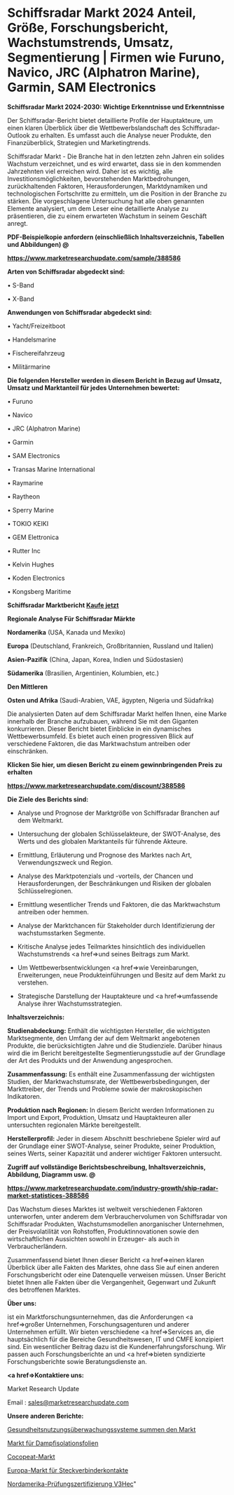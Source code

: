 # Schiffsradar Markt 2024 Anteil, Größe, Forschungsbericht, Wachstumstrends, Umsatz, Segmentierung | Firmen wie Furuno, Navico, JRC (Alphatron Marine), Garmin, SAM Electronics

<strong>Schiffsradar Markt 2024-2030: Wichtige Erkenntnisse und Erkenntnisse</strong>

Der Schiffsradar-Bericht bietet detaillierte Profile der Hauptakteure, um einen klaren Überblick über die Wettbewerbslandschaft des Schiffsradar-Outlook zu erhalten. Es umfasst auch die Analyse neuer Produkte, den Finanzüberblick, Strategien und Marketingtrends.

Schiffsradar Markt - Die Branche hat in den letzten zehn Jahren ein solides Wachstum verzeichnet, und es wird erwartet, dass sie in den kommenden Jahrzehnten viel erreichen wird. Daher ist es wichtig, alle Investitionsmöglichkeiten, bevorstehenden Marktbedrohungen, zurückhaltenden Faktoren, Herausforderungen, Marktdynamiken und technologischen Fortschritte zu ermitteln, um die Position in der Branche zu stärken. Die vorgeschlagene Untersuchung hat alle oben genannten Elemente analysiert, um dem Leser eine detaillierte Analyse zu präsentieren, die zu einem erwarteten Wachstum in seinem Geschäft anregt.



<strong><b>PDF-Beispielkopie anfordern (einschließlich Inhaltsverzeichnis, Tabellen und Abbildungen) @ </b></strong>

<strong><a href=https://www.marketresearchupdate.com/sample/388586>

<strong>https://www.marketresearchupdate.com/sample/388586</u></a></strong></strong>



<strong>Arten von Schiffsradar abgedeckt sind:</strong>

• S-Band

• X-Band



<strong>Anwendungen von Schiffsradar abgedeckt sind:</strong>

• Yacht/Freizeitboot

• Handelsmarine

• Fischereifahrzeug

• Militärmarine



<strong>Die folgenden Hersteller werden in diesem Bericht in Bezug auf Umsatz, Umsatz und Marktanteil für jedes Unternehmen bewertet:</strong>

• Furuno

• Navico

• JRC (Alphatron Marine)

• Garmin

• SAM Electronics

• Transas Marine International

• Raymarine

• Raytheon

• Sperry Marine

• TOKIO KEIKI

• GEM Elettronica

• Rutter Inc

• Kelvin Hughes

• Koden Electronics

• Kongsberg Maritime



<strong>Schiffsradar Marktbericht <a href=https://www.marketresearchupdate.com/buynow/388586>Kaufe jetzt</a></strong>



<strong>Regionale Analyse Für Schiffsradar Märkte</strong>



<strong>Nordamerika</strong> (USA, Kanada und Mexiko)



<strong>Europa</strong> (Deutschland, Frankreich, Großbritannien, Russland und Italien)



<strong>Asien-Pazifik</strong> (China, Japan, Korea, Indien und Südostasien)



<strong>Südamerika</strong> (Brasilien, Argentinien, Kolumbien, etc.)



<strong>Den Mittleren</strong> 

<strong>Osten und Afrika</strong> (Saudi-Arabien, VAE, ägypten, Nigeria und Südafrika)

Die analysierten Daten auf dem Schiffsradar Markt helfen Ihnen, eine Marke innerhalb der Branche aufzubauen, während Sie mit den Giganten konkurrieren. Dieser Bericht bietet Einblicke in ein dynamisches Wettbewerbsumfeld. Es bietet auch einen progressiven Blick auf verschiedene Faktoren, die das Marktwachstum antreiben oder einschränken.



<strong>Klicken Sie hier, um diesen Bericht zu einem gewinnbringenden Preis zu erhalten
</strong>

<strong><a href=https://www.marketresearchupdate.com/discount/388586>https://www.marketresearchupdate.com/discount/388586</b></u></strong></a>



<strong>Die Ziele des Berichts sind:</strong>

- Analyse und Prognose der Marktgröße von Schiffsradar Branchen auf dem Weltmarkt.

- Untersuchung der globalen Schlüsselakteure, der SWOT-Analyse, des Werts und des globalen Marktanteils für führende Akteure.

- Ermittlung, Erläuterung und Prognose des Marktes nach Art, Verwendungszweck und Region.

- Analyse des Marktpotenzials und -vorteils, der Chancen und Herausforderungen, der Beschränkungen und Risiken der globalen Schlüsselregionen.

- Ermittlung wesentlicher Trends und Faktoren, die das Marktwachstum antreiben oder hemmen.

- Analyse der Marktchancen für Stakeholder durch Identifizierung der wachstumsstarken Segmente.

- Kritische Analyse jedes Teilmarktes hinsichtlich des individuellen Wachstumstrends <a href=>und</a> seines Beitrags zum Markt.

- Um Wettbewerbsentwicklungen <a href=>wie</a> Vereinbarungen, Erweiterungen, neue Produkteinführungen und Besitz auf dem Markt zu verstehen.

- Strategische Darstellung der Hauptakteure und <a href=>umfas</a>sende Analyse ihrer Wachstumsstrategien.



<strong>Inhaltsverzeichnis:</strong>



<strong>Studienabdeckung:</strong> Enthält die wichtigsten Hersteller, die wichtigsten Marktsegmente, den Umfang der auf dem Weltmarkt angebotenen Produkte, die berücksichtigten Jahre und die Studienziele. Darüber hinaus wird die im Bericht bereitgestellte Segmentierungsstudie auf der Grundlage der Art des Produkts und der Anwendung angesprochen.



<strong>Zusammenfassung:</strong> Es enthält eine Zusammenfassung der wichtigsten Studien, der Marktwachstumsrate, der Wettbewerbsbedingungen, der Markttreiber, der Trends und Probleme sowie der makroskopischen Indikatoren.



<strong>Produktion nach Regionen:</strong> In diesem Bericht werden Informationen zu Import und Export, Produktion, Umsatz und Hauptakteuren aller untersuchten regionalen Märkte bereitgestellt.



<strong>Herstellerprofil:</strong> Jeder in diesem Abschnitt beschriebene Spieler wird auf der Grundlage einer SWOT-Analyse, seiner Produkte, seiner Produktion, seines Werts, seiner Kapazität und anderer wichtiger Faktoren untersucht.



<strong><b>Zugriff auf vollständige Berichtsbeschreibung, Inhaltsverzeichnis, Abbildung, Diagramm usw. @ </b></strong>

<strong><a href=https://www.marketresearchupdate.com/industry-growth/ship-radar-market-statistices-388586>https://www.marketresearchupdate.com/industry-growth/ship-radar-market-statistices-388586</a></strong>

Das Wachstum dieses Marktes ist weltweit verschiedenen Faktoren unterworfen, unter anderem dem Verbrauchervolumen von Schiffsradar von Schiffsradar Produkten, Wachstumsmodellen anorganischer Unternehmen, der Preisvolatilität von Rohstoffen, Produktinnovationen sowie den wirtschaftlichen Aussichten sowohl in Erzeuger- als auch in Verbraucherländern.

Zusammenfassend bietet Ihnen dieser Bericht <a href=>einen</a> klaren Überblick über alle Fakten des Marktes, ohne dass Sie auf einen anderen Forschungsbericht oder eine Datenquelle verweisen müssen. Unser Bericht bietet Ihnen alle Fakten über die Vergangenheit, Gegenwart und Zukunft des betroffenen Marktes.



<strong>Über uns:</strong>

 ist ein Marktforschungsunternehmen, das die Anforderungen <a href=>großer</a> Unternehmen, Forschungsagenturen und anderer Unternehmen erfüllt. Wir bieten verschiedene <a href=>Services</a> an, die hauptsächlich für die Bereiche Gesundheitswesen, IT und CMFE konzipiert sind. Ein wesentlicher Beitrag dazu ist die Kundenerfahrungsforschung. Wir passen auch Forschungsberichte an und <a href=>bieten</a> syndizierte Forschungsberichte sowie Beratungsdienste an.



<strong><a href=>Kontaktiere uns:</a></strong>

Market Research Update

Email : sales@marketresearchupdate.com



<strong>Unsere anderen Berichte:</strong>

<a href=https://www.linkedin.com/pulse/health-usage-monitoring-systems-hums-market>Gesundheitsnutzungsüberwachungssysteme summen den Markt</a>

<a href=https://www.linkedin.com/pulse/vapor-isolation-films-market-2023-remarking>Markt für Dampfisolationsfolien</a>

<a href=https://www.linkedin.com/pulse/cocopeat-market-analysis-segment-region-growth>Cocopeat-Markt</a>

<a href=https://www.linkedin.com/pulse/europe-connector-contacts-market-2023-top-industry>Europa-Markt für Steckverbinderkontakte</a>

<a href=https://www.linkedin.com/pulse/north-america-testing-inspection-certification-v3hec/>Nordamerika-Prüfungszertifizierung V3Hec</a>"
